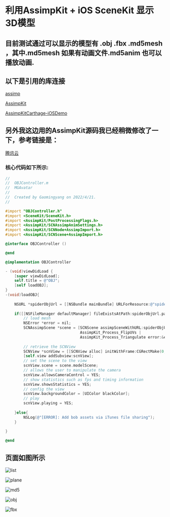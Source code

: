 #  利用AssimpKit + iOS SceneKit 显示 3D模型

## 目前测试通过可以显示的模型有 .obj .fbx .md5mesh ，其中.md5mesh 如果有动画文件.md5anim 也可以播放动画.

## 以下是引用的库连接

[assimp](https://github.com/assimp/assimp)
	
[AssimpKit](https://github.com/dmsurti/AssimpKit)

[AssimpKitCarthage-iOSDemo](https://github.com/dmsurti/AssimpKitCarthage-iOSDemo)

## 另外我这边用的AssimpKit源码我已经稍微修改了一下，参考链接是：

[腾讯云](https://cloud.tencent.com/developer/article/1116957)

### 核心代码如下所示:
``` Objective-c
//
//  OBJController.m
//  MGAvatar
//
//  Created by Gaomingyang on 2022/4/21.
//

#import "OBJController.h"
#import <SceneKit/SceneKit.h>
#import <AssimpKit/PostProcessingFlags.h>
#import <AssimpKit/SCNAssimpAnimSettings.h>
#import <AssimpKit/SCNNode+AssimpImport.h>
#import <AssimpKit/SCNScene+AssimpImport.h>

@interface OBJController ()

@end

@implementation OBJController

- (void)viewDidLoad {
    [super viewDidLoad];
    self.title = @"OBJ";
    [self loadOBJ];
}
-(void)loadOBJ{
   
    NSURL *spiderObjUrl = [[NSBundle mainBundle] URLForResource:@"spider" withExtension:@".obj"];
    
    if([[NSFileManager defaultManager] fileExistsAtPath:spiderObjUrl.path]){
        // load mesh
        NSError *error = nil;
        SCNAssimpScene *scene = [SCNScene assimpSceneWithURL:spiderObjUrl postProcessFlags:AssimpKit_JoinIdenticalVertices |
                                 AssimpKit_Process_FlipUVs |
                                 AssimpKit_Process_Triangulate error:&error];
        
        // retrieve the SCNView
        SCNView *scnView = [[SCNView alloc] initWithFrame:CGRectMake(0, 0, self.view.bounds.size.width, self.view.bounds.size.height-84)];
        [self.view addSubview:scnView];
        // set the scene to the view
        scnView.scene = scene.modelScene;
        // allows the user to manipulate the camera
        scnView.allowsCameraControl = YES;
        // show statistics such as fps and timing information
        scnView.showsStatistics = YES;
        // config the view
        scnView.backgroundColor = [UIColor blackColor];
        // play
        scnView.playing = YES;
        
    }else{
        NSLog(@"[ERROR]: Add bob assets via iTunes file sharing");
    }
    
}

@end


```

## 页面如图所示
![list](IMG_2825.PNG)

![plane](IMG_2826.PNG)

![md5](IMG_2827.PNG)

![obj](IMG_2828.PNG)

![fbx](IMG_2829.PNG)